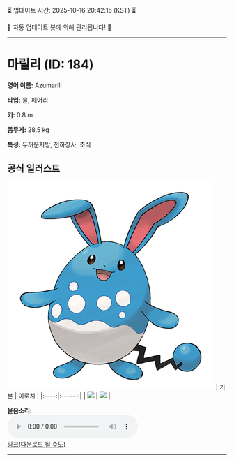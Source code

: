 
⏳ 업데이트 시간: 2025-10-16 20:42:15 (KST) ⏳

🤖 자동 업데이트 봇에 의해 관리됩니다! 🤖

---

# 마릴리 (ID: 184)
**영어 이름:** Azumarill

**타입:** 물, 페어리

**키:** 0.8 m

**몸무게:** 28.5 kg

**특성:** 두꺼운지방, 천하장사, 초식

## 공식 일러스트
![](https://raw.githubusercontent.com/PokeAPI/sprites/master/sprites/pokemon/other/official-artwork/184.png)
| 기본 | 이로치 |
|:----:|:------:|
| <img src="http://play.pokemonshowdown.com/sprites/ani/azumarill.gif" width="200"> | <img src="http://play.pokemonshowdown.com/sprites/ani-shiny/azumarill.gif" width="200"> |

**울음소리:**<br><audio controls src="https://raw.githubusercontent.com/PokeAPI/cries/main/cries/pokemon/latest/184.ogg"></audio><br> [링크(다운로드 될 수도)](https://raw.githubusercontent.com/PokeAPI/cries/main/cries/pokemon/latest/184.ogg)


---
